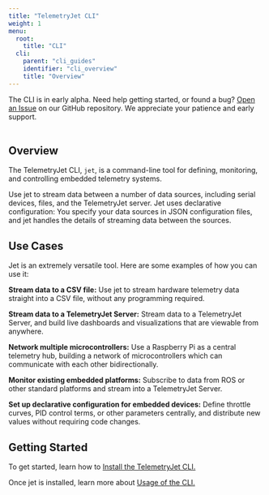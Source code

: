 ```yaml
---
title: "TelemetryJet CLI"
weight: 1
menu:
  root:
    title: "CLI"
  cli:
    parent: "cli_guides"
    identifier: "cli_overview"
    title: "Overview"
---
```


<div class="bp3-callout">The CLI is in early alpha. Need help getting started, or found a bug? <a href="https://github.com/telemetryjet/telemetryjet-cli/issues/new">Open an Issue</a> on our GitHub repository. We appreciate your patience and early support.
</div>
<br />

## Overview

The TelemetryJet CLI, `jet`, is a command-line tool for defining, monitoring, and controlling embedded telemetry systems.

Use jet to stream data between a number of data sources, including serial devices, files, and the TelemetryJet server. Jet uses declarative configuration: You specify your data sources in JSON configuration files, and jet handles the details of streaming data between the sources.

## Use Cases

Jet is an extremely versatile tool. Here are some examples of how you can use it:

**Stream data to a CSV file:** Use jet to stream hardware telemetry data straight into a CSV file, without any programming required.

**Stream data to a TelemetryJet Server:** Stream data to a TelemetryJet Server, and build live dashboards and visualizations that are viewable from anywhere.

**Network multiple microcontrollers:** Use a Raspberry Pi as a central telemetry hub, building a network of microcontrollers which can communicate with each other bidirectionally.

**Monitor existing embedded platforms:** Subscribe to data from ROS or other standard platforms and stream into a TelemetryJet Server.

**Set up declarative configuration for embedded devices:** Define throttle curves, PID control terms, or other parameters centrally, and distribute new values without requiring code changes.

## Getting Started

To get started, learn how to [Install the TelemetryJet CLI.](/cli/guides/installation/)

Once jet is installed, learn more about [Usage of the CLI.](/cli/guides/usage/)